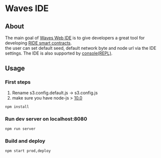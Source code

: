# Waves IDE

## About

The main goal of [Waves Web IDE](https://ide.wavesplatform.com) is to give developers a great tool for developing [RIDE smart contracts](/waves-environment/waves-protocol/smart-contracts.md).  
the user can set default seed, default network byte and node url via the IDE settings. The IDE is also supported by [console\(REPL\)](/developer-tools/repl.md).

## Usage

### First steps

1. Rename s3.config.default.js -&gt; s3.config.js
2.  make sure you have node-js &gt; [10.0](https://nodejs.org/en/download/package-manager/)

```npm
npm install
```

### Run dev server on localhost:8080

```npm
npm run server
```

### Build and deploy

```npm
npm start prod,deploy
```



